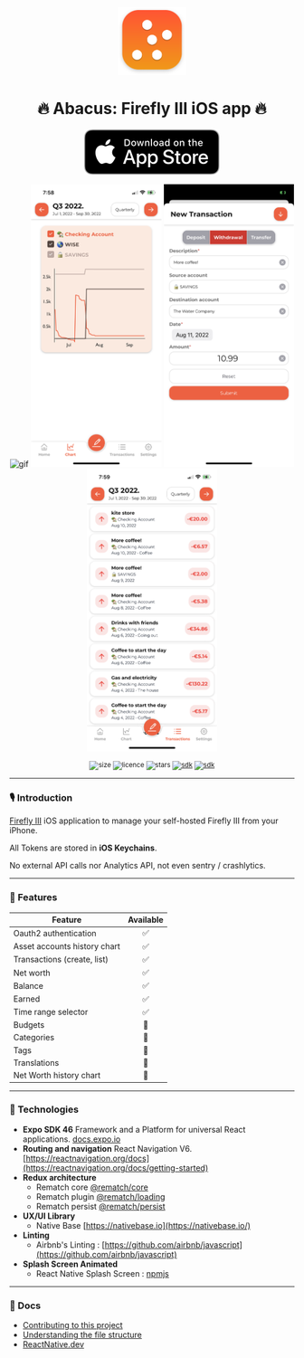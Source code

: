 <div align="center">
    <p></p>
  <img alt="logo" src="documentation/img.png" height=120 />
  <h1>🔥 Abacus: Firefly III iOS app 🔥</h1>
    <div>
        <a href="https://apps.apple.com/us/app/1627093491"><img src="documentation/apple.svg" /></a>
    </div>
  <p></p>
  <img alt="gif" src="https://i.imgur.com/9yOebcP.gif" height="500" />
  <img alt="chart" src=".github/img/chart.jpeg" height="500" />
  <img alt="transaction" src=".github/img/transaction.jpeg" height="500" />
  <img alt="transaction-list" src=".github/img/transactions-list.jpeg" height="500" />
    <p></p>
  <sup>

![size](https://img.shields.io/github/repo-size/victorbalssa/abacus?style=for-the-badge)
![licence](https://img.shields.io/github/license/victorbalssa/abacus?style=for-the-badge)
![stars](https://img.shields.io/github/stars/victorbalssa/abacus?style=for-the-badge)
[![sdk](https://img.shields.io/badge/SDK-46.0.0-blue?style=for-the-badge)](https://www.npmjs.com/package/expo)
[![sdk](https://img.shields.io/badge/PRs-welcome-brightgreen.svg?style=for-the-badge)](http://makeapullrequest.com)

  </sup>
</div>

---

### 🎙 Introduction

[Firefly III](https://github.com/firefly-iii/firefly-iii) iOS application to manage your self-hosted Firefly III from
your iPhone.

All Tokens are stored in **iOS Keychains**.

No external API calls nor Analytics API, not even sentry / crashlytics.

---

### 📱 Features

| Feature                      | Available |
|------------------------------|:---------:|
| Oauth2 authentication        |     ✅     |
| Asset accounts history chart |     ✅     | 
| Transactions (create, list)  |     ✅     |
| Net worth                    |     ✅     |
| Balance                      |     ✅     |
| Earned                       |     ✅     |
| Time range selector          |     ✅     |
| Budgets                      |    🚧     |
| Categories                   |    🚧     |
| Tags                         |    🚧     |
| Translations                 |    🚧     |
| Net Worth history chart      |    🚧     | 

---

### 📡 Technologies

- __Expo SDK 46__ Framework and a Platform for universal React applications. [docs.expo.io](https://docs.expo.io/)
- __Routing and navigation__ React Navigation
  V6. [https://reactnavigation.org/docs](https://reactnavigation.org/docs/getting-started)
- __Redux architecture__
    - Rematch core [@rematch/core](https://github.com/rematch/rematch)
    - Rematch plugin [@rematch/loading](https://rematchjs.org/docs/plugins/loading)
    - Rematch persist [@rematch/persist](https://rematchjs.org/docs/plugins/persist)
- __UX/UI Library__
    - Native Base [https://nativebase.io](https://nativebase.io/)
- __Linting__
    - Airbnb's Linting : [https://github.com/airbnb/javascript](https://github.com/airbnb/javascript)
- __Splash Screen Animated__
    - React Native Splash Screen : [npmjs](https://www.npmjs.com/package/react-native-animated-splash-screen)

---

### 📖 Docs

- [Contributing to this project](.github/CONTRIBUTING.md)
- [Understanding the file structure](documentation/file.md)
- [ReactNative.dev](https://reactnative.dev)
